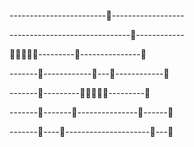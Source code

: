 ------------------------👋------------------

------------------------------👋------------

👋👋👋👋👋---------👋---------------👋

-------👋------------👋---👋------------👋

-------👋---------👋👋👋👋👋---------👋

-------👋-------👋---------------👋------👋

-------👋----👋---------------------👋---👋
